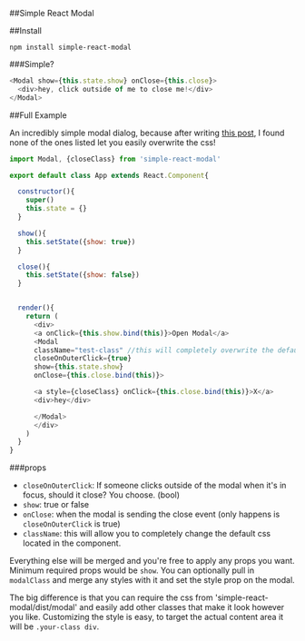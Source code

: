 ##Simple React Modal

##Install

`npm install simple-react-modal`

###Simple?

~~~js
<Modal show={this.state.show} onClose={this.close}>
  <div>hey, click outside of me to close me!</div>
</Modal>
~~~

##Full Example

An incredibly simple modal dialog, because after writing [this post](http://reactjsnews.com/modals-in-react/), I found none of the ones listed let you easily overwrite the css!

~~~js
import Modal, {closeClass} from 'simple-react-modal'

export default class App extends React.Component{

  constructor(){
    super()
    this.state = {}
  }

  show(){
    this.setState({show: true})
  }

  close(){
    this.setState({show: false})
  }


  render(){
    return (
      <div>
      <a onClick={this.show.bind(this)}>Open Modal</a>
      <Modal
      className="test-class" //this will completely overwrite the default css
      closeOnOuterClick={true}
      show={this.state.show}
      onClose={this.close.bind(this)}>

      <a style={closeClass} onClick={this.close.bind(this)}>X</a>
      <div>hey</div>

      </Modal>
      </div>
    )
  }
}
~~~

###props

- `closeOnOuterClick`: If someone clicks outside of the modal when it's in focus, should it close? You choose. (bool)
- `show`: true or false
- `onClose`: when the modal is sending the close event (only happens is `closeOnOuterClick` is true)
- `className`: this will allow you to completely change the default css located in the component.

Everything else will be merged and you're free to apply any props you want. Minimum required props would be `show`. You can optionally pull in `modalClass` and merge any styles with it and set the style prop on the modal.

The big difference is that you can require the css from 'simple-react-modal/dist/modal' and easily add other classes that make it look however you like.
Customizing the style is easy, to target the actual content area it will be `.your-class div`.
